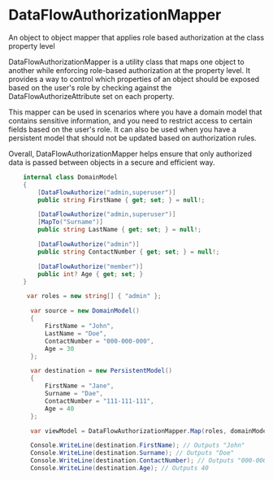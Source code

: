 # DataFlowAuthorizationMapper
An object to object mapper that applies role based authorization at the class property level

DataFlowAuthorizationMapper is a utility class that maps one object to another while enforcing role-based authorization at the property level. It provides a way to control which properties of an object should be exposed based on the user's role by checking against the DataFlowAuthorizeAttribute set on each property.

This mapper can be used in scenarios where you have a domain model that contains sensitive information, and you need to restrict access to certain fields based on the user's role. It can also be used when you have a persistent model that should not be updated based on authorization rules.

Overall, DataFlowAuthorizationMapper helps ensure that only authorized data is passed between objects in a secure and efficient way.


```C#
    internal class DomainModel
    {
        [DataFlowAuthorize("admin,superuser")]
        public string FirstName { get; set; } = null!;

        [DataFlowAuthorize("admin,superuser")]
        [MapTo("Surname")]
        public string LastName { get; set; } = null!;

        [DataFlowAuthorize("admin")]
        public string ContactNumber { get; set; } = null!;

        [DataFlowAuthorize("member")]
        public int? Age { get; set; }
    }

     var roles = new string[] { "admin" };

      var source = new DomainModel()
      {
          FirstName = "John",
          LastName = "Doe",
          ContactNumber = "000-000-000",
          Age = 30
      };

      var destination = new PersistentModel()
      {
          FirstName = "Jane",
          Surname = "Dae",        
          ContactNumber = "111-111-111",
          Age = 40
      };

      var viewModel = DataFlowAuthorizationMapper.Map(roles, domainModel, persistentModel);

      Console.WriteLine(destination.FirstName); // Outputs "John"
      Console.WriteLine(destination.Surname); // Outputs "Doe"
      Console.WriteLine(destination.ContactNumber); // Outputs "000-000-000"
      Console.WriteLine(destination.Age); // Outputs 40
````
